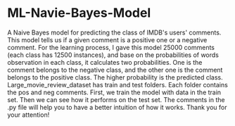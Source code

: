 # ML-Navie-Bayes-Model
A Naive Bayes model for predicting the class of IMDB's users' comments. 
This model tells us if a given comment is a positive one or a negative comment. For the learning process, I gave this model 25000 comments (each class has 12500 instances), and base on the probabilities of words observation in each class, it calculates two probabilities. One is the comment belongs to the negative class, and the other one is the comment belongs to the positive class. The higher probability is the predicted class.
Large_movie_review_dataset has train and test folders. Each folder contains the pos and neg comments. First, we train the model with data in the train set. Then we can see how it performs on the test set.
The comments in the .py file will help you to have a better intuition of how it works.
Thank you for your attention!
